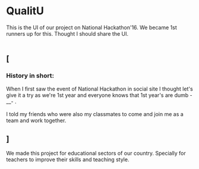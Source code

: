 # QualitU
This is the UI of our project on National Hackathon'16. We became 1st runners up for this. Thought I should share the UI. <br><br>
## [
### History in short: 
When I first saw the event of National Hackathon in social site I thought let's give it a try as we're 1st year and everyone knows that 1st year's are dumb -__- . <br>  
I told my friends who were also my classmates to come and join me as a team and work together.

## ]

We made this project for educational sectors of our country. Specially for teachers to improve their skills and teaching style. 

